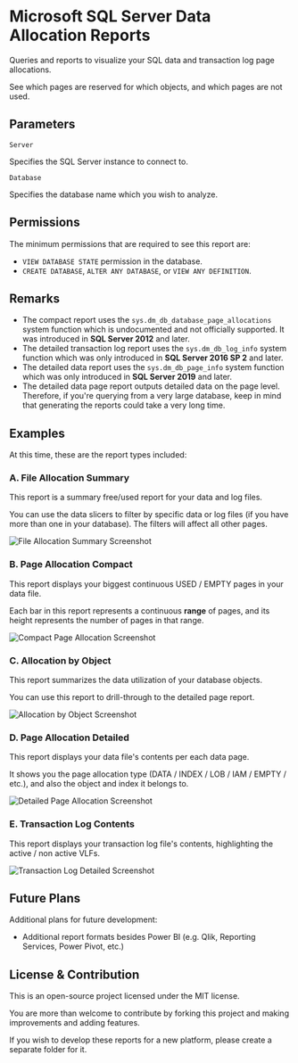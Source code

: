 # Microsoft SQL Server Data Allocation Reports

Queries and reports to visualize your SQL data and transaction log page allocations.

See which pages are reserved for which objects, and which pages are not used.

## Parameters

`Server`

Specifies the SQL Server instance to connect to.

`Database`

Specifies the database name which you wish to analyze.

## Permissions

The minimum permissions that are required to see this report are:

- `VIEW DATABASE STATE` permission in the database.
- `CREATE DATABASE`, `ALTER ANY DATABASE`, or `VIEW ANY DEFINITION`.

## Remarks

- The compact report uses the `sys.dm_db_database_page_allocations` system function which is undocumented and not officially supported. It was introduced in **SQL Server 2012** and later.
- The detailed transaction log report uses the `sys.dm_db_log_info` system function which was only introduced in **SQL Server 2016 SP 2** and later.
- The detailed data report uses the `sys.dm_db_page_info` system function which was only introduced in **SQL Server 2019** and later.
- The detailed data page report outputs detailed data on the page level. Therefore, if you're querying from a very large database, keep in mind that generating the reports could take a very long time.

## Examples

At this time, these are the report types included:

### A. File Allocation Summary

This report is a summary free/used report for your data and log files.

You can use the data slicers to filter by specific data or log files (if you have more than one in your database). The filters will affect all other pages.

![File Allocation Summary Screenshot](https://raw.githubusercontent.com/MadeiraData/mssql-data-allocation-report/master/media/screenshot0.png "File Allocation Summary Screenshot")

### B. Page Allocation Compact

This report displays your biggest continuous USED / EMPTY pages in your data file.

Each bar in this report represents a continuous **range** of pages, and its height represents the number of pages in that range.

![Compact Page Allocation Screenshot](https://raw.githubusercontent.com/MadeiraData/mssql-data-allocation-report/master/media/screenshot2.png "Compact Page Allocation Screenshot")

### C. Allocation by Object

This report summarizes the data utilization of your database objects.

You can use this report to drill-through to the detailed page report.

![Allocation by Object Screenshot](https://raw.githubusercontent.com/MadeiraData/mssql-data-allocation-report/master/media/screenshot4.png "Allocation by Object Screenshot")

### D. Page Allocation Detailed

This report displays your data file's contents per each data page.

It shows you the page allocation type (DATA / INDEX / LOB / IAM / EMPTY / etc.), and also the object and index it belongs to.

![Detailed Page Allocation Screenshot](https://raw.githubusercontent.com/MadeiraData/mssql-data-allocation-report/master/media/screenshot1.png "Detailed Page Allocation Screenshot")

### E. Transaction Log Contents

This report displays your transaction log file's contents, highlighting the active / non active VLFs.

![Transaction Log Detailed Screenshot](https://raw.githubusercontent.com/MadeiraData/mssql-data-allocation-report/master/media/screenshot3.png "Transaction Log Detailed Screenshot")

## Future Plans

Additional plans for future development:

- Additional report formats besides Power BI (e.g. Qlik, Reporting Services, Power Pivot, etc.)

## License & Contribution

This is an open-source project licensed under the MIT license.

You are more than welcome to contribute by forking this project and making improvements and adding features.

If you wish to develop these reports for a new platform, please create a separate folder for it.
